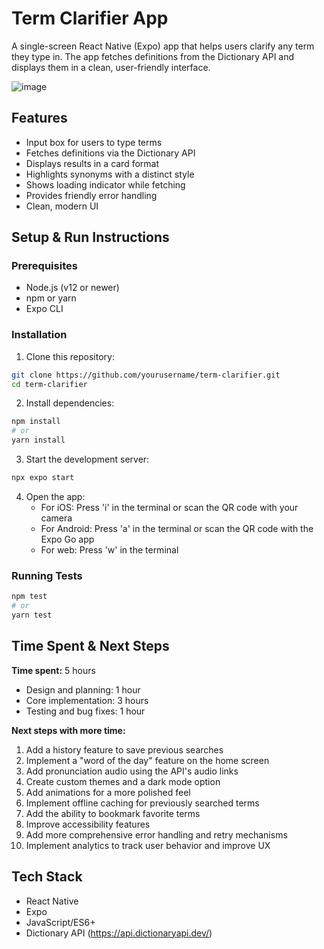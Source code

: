 # Term Clarifier App

A single-screen React Native (Expo) app that helps users clarify any term they type in. The app fetches definitions from the Dictionary API and displays them in a clean, user-friendly interface.

![image](https://github.com/user-attachments/assets/e64ae2ce-3c73-44f5-981e-d457252a5f25)

## Features

- Input box for users to type terms
- Fetches definitions via the Dictionary API
- Displays results in a card format
- Highlights synonyms with a distinct style
- Shows loading indicator while fetching
- Provides friendly error handling
- Clean, modern UI

## Setup & Run Instructions

### Prerequisites

- Node.js (v12 or newer)
- npm or yarn
- Expo CLI

### Installation

1. Clone this repository:
```bash
git clone https://github.com/yourusername/term-clarifier.git
cd term-clarifier
```

2. Install dependencies:
```bash
npm install
# or
yarn install
```

3. Start the development server:
```bash
npx expo start
```

4. Open the app:
   - For iOS: Press 'i' in the terminal or scan the QR code with your camera
   - For Android: Press 'a' in the terminal or scan the QR code with the Expo Go app
   - For web: Press 'w' in the terminal

### Running Tests

```bash
npm test
# or
yarn test
```

## Time Spent & Next Steps

**Time spent:** 5 hours

- Design and planning: 1 hour
- Core implementation: 3 hours
- Testing and bug fixes: 1 hour

**Next steps with more time:**

1. Add a history feature to save previous searches
2. Implement a "word of the day" feature on the home screen
3. Add pronunciation audio using the API's audio links
4. Create custom themes and a dark mode option
5. Add animations for a more polished feel
6. Implement offline caching for previously searched terms
7. Add the ability to bookmark favorite terms
8. Improve accessibility features
9. Add more comprehensive error handling and retry mechanisms
10. Implement analytics to track user behavior and improve UX

## Tech Stack

- React Native
- Expo
- JavaScript/ES6+
- Dictionary API (https://api.dictionaryapi.dev/)

